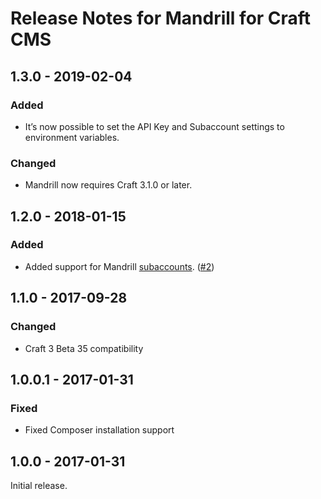 # Release Notes for Mandrill for Craft CMS

## 1.3.0 - 2019-02-04

### Added
- It’s now possible to set the API Key and Subaccount settings to environment variables.

### Changed
- Mandrill now requires Craft 3.1.0 or later.

## 1.2.0 - 2018-01-15

### Added
- Added support for Mandrill [subaccounts](https://mandrill.zendesk.com/hc/en-us/articles/205583357-About-Subaccounts). ([#2](https://github.com/craftcms/mandrill/pull/2))

## 1.1.0 - 2017-09-28

### Changed
- Craft 3 Beta 35 compatibility

## 1.0.0.1 - 2017-01-31

### Fixed
- Fixed Composer installation support  

## 1.0.0 - 2017-01-31

Initial release.
